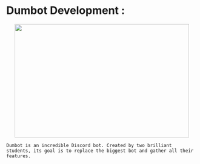 # __Dumbot Development :__

<p align="center">
  <img width="460" height="300" src="https://cdn.discordapp.com/attachments/493337287338491915/788825810777145395/unknown_1.png">
</p>

```Dumbot is an incredible Discord bot. Created by two brilliant students, its goal is to replace the biggest bot and gather all their features. ```

